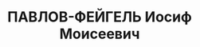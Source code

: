---
title: ПАВЛОВ-ФЕЙГЕЛЬ Иосиф Моисеевич
description: 'Род. в 1881, Минская губ., Докшицы, еврей, обр.: высшее. Проживал: Семипалатинская
  обл., Балхашский р-н, Балхаш. Зам.начальника

  Арестован 27.08.1936. Обв. по ст. 58-7, 58-8, 58-11. Приговор: выездная сессия ВК
  ВС СССР, 25.02.1938 – ВМН.

  Реабилитирован ВК ВС СССР апрель 1957'
---